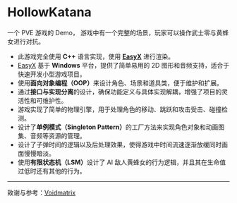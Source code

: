 # HollowKatana
一个 PVE 游戏的 Demo， 游戏中有一个完整的场景，玩家可以操作武士零与黄蜂女进行对抗。
- 此游戏完全使用 <b>C++</b> 语言实现，使用 <b>[EasyX](https://easyx.cn/)</b> 进行渲染。
- [EasyX](https://easyx.cn/) 基于 <b>Windows</b> 平台，提供了简单易用的 2D 图形和音频支持，适合于快速开发小型游戏项目。
- 使用<b>面向对象编程（OOP）</b>来设计角色、场景和道具类，便于维护和扩展。
- 通过<b>接口与实现分离</b>的设计，确保功能定义与具体实现解耦，增强了项目的灵活性和可维护性。
- 游戏实现了简单的物理引擎，用于处理角色的移动、跳跃和攻击受击、碰撞检测。
- 设计了<b>单例模式（Singleton Pattern）</b>的工厂方法来实现角色对象和动画图集、音频等资源的管理。
- 设计了子弹时间的逻辑以及后处理效果，使得游戏中时间流速逐渐放缓同时画面慢慢暗淡。
- 使用<b>有限状态机（LSM）</b>设计了 AI 敌人黄蜂女的行为逻辑，并且其在生命值过低时还有其他的行为。

---
致谢与参考：[Voidmatrix](https://space.bilibili.com/25864506)
